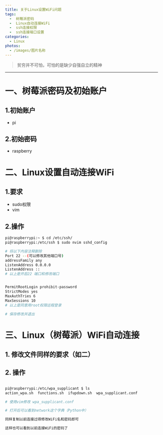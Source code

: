 ```yaml
---
title: 关于Linux设置WiFi问题
tags:
  -  树莓派密码
  -  Linux自动连接WiFi
  -  ssh连接权限
  -  ssh连接端口设置
categories:
  - Linux
photos:
  - /images/图片名称
---
```


<blockquote class="blockquote-center">贫穷并不可怕，可怕的是缺少自强自立的精神</blockquote>

---


# 一、树莓派密码及初始账户

## 1.初始账户
- pi


## 2.初始密码
- raspberry


# 二、Linux设置自动连接WiFi

## 1.要求
- sudo权限
- vim

## 2.操作

```bash
pi@raspberrypi:~ $ cd /etc/ssh/
pi@raspberrypi:/etc/ssh $ sudo nvim sshd_config

# 将以下内容注释删除
Port 22 --(可以修改其他端口号)
addressFamily any
ListenAddress 0.0.0.0
ListenAddress ::
# 以上是开启22 端口和修改端口


PermitRootLogin prohibit-password
StrictModes yes
MaxAuthTries 6
MaxSessions 10
# 以上是同意用root权限远程登录

# 保存修改并退出

```

# 三、Linux（树莓派）WiFi自动连接

## 1. 修改文件同样的要求（如二）

## 2. 操作

```bash

pi@raspberrypi:/etc/wpa_supplicant $ ls
action_wpa.sh  functions.sh  ifupdown.sh  wpa_supplicant.conf

# 使用vim修改 wpa_supplicant.conf

# 打开后可以看到network这个字典（Python中）

同样复制以前连接过得修改WiFi名和密码即可

这样也可以看到以前连接WiFi的密码了

```
